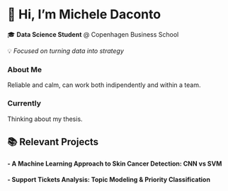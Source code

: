 # 👋 Hi, I’m Michele Daconto

🎓 **Data Science Student** @ Copenhagen Business School
  
💡 *Focused on turning data into strategy*


### About Me

Reliable and calm, can work both indipendently and within a team. 


### Currently 

Thinking about my thesis.


## 📚 Relevant Projects

#### - A Machine Learning Approach to Skin Cancer Detection: CNN vs SVM 
#### - Support Tickets Analysis: Topic Modeling & Priority Classification

